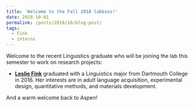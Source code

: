 ```yaml
---
title: 'Welcome to the Fall 2018 labbies!'
date: 2018-10-01
permalink: /posts/2018/10/blog-post/
tags:
  - Fink
  - interns
---
```


Welcome to the recent Linguistics graduate who will be joining the lab this semester to work on research projects:
<ul>
 	<li><a href="https://www.linkedin.com/in/lesliefink/" target="_blank" rel="noopener"><b>Leslie Fink</b></a> graduated with a Linguistics major from Dartmouth College in 2016. Her interests are in adult language acquisition, experimental design, quantitative methods, and materials development.</li>
</ul>
<span>And a warm welcome back to Aspen!</span>
